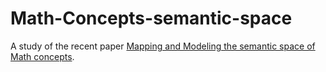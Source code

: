 # Math-Concepts-semantic-space
A study of the recent paper [Mapping and Modeling the semantic space of Math concepts](https://www.sciencedirect.com/science/article/pii/S0010027724002579).
